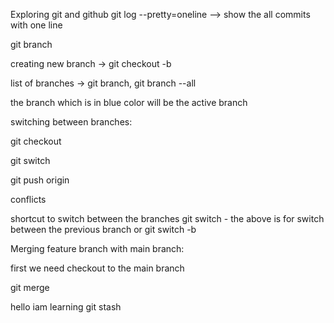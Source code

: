 Exploring git and github
git log --pretty=oneline --> show the all commits with one line

git branch  

creating new branch -> git checkout -b <branchName>

list of branches -> git branch,  git branch --all

the branch which is in blue color will be the active branch

switching between branches:

git checkout <branchName>

git switch <branchName>

git push origin <branchName>

conflicts


shortcut to switch between the branches
git switch -
the above is for switch between the previous branch
or
git switch -b <branchname>


Merging feature branch with main branch:

first we need checkout to the main branch

git merge

hello iam learning git stash